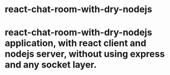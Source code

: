 # react-chat-room-with-dry-nodejs 
# react-chat-room-with-dry-nodejs application, with react client and nodejs server, without using express and any socket layer.
